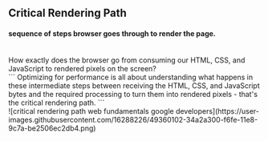 ## Critical Rendering Path
#### sequence of steps browser goes through to render the page.
<br/>
How exactly does the browser go from consuming our HTML, CSS, and JavaScript to rendered pixels on the screen?
<br/>
```
Optimizing for performance is all about understanding what happens in these intermediate
steps between receiving the HTML, CSS, and JavaScript bytes and the required
processing to turn them into rendered pixels - that's the critical rendering path.
```
<br/>
![critical rendering path web fundamentals google developers](https://user-images.githubusercontent.com/16288226/49360102-34a2a300-f6fe-11e8-9c7a-be2506ec2db4.png)
